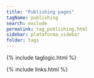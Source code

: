```yaml
---
title: "Publishing pages"
tagName: publishing
search: exclude
permalink: tag_publishing.html
sidebar: plataforma_sidebar
folder: tags
---
```

{% include taglogic.html %}

{% include links.html %}
